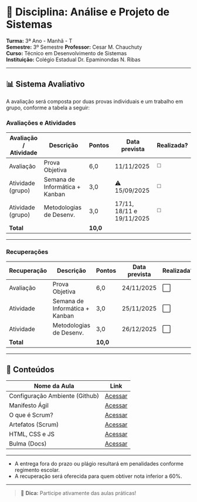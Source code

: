 # 📘 Disciplina: Análise e Projeto de Sistemas

**Turma:** 3ª Ano - Manhã - T  
**Semestre:** 3º Semestre
**Professor:** Cesar M. Chauchuty  
**Curso:** Técnico em Desenvolvimento de Sistemas  
**Instituição:** Colégio Estadual Dr. Epaminondas N. Ribas

---

## 📊 Sistema Avaliativo

A avaliação será composta por duas provas individuais e um trabalho em grupo, conforme a tabela a seguir:

### Avaliações e Atividades

| Avaliação / Atividade     | Descrição                        | Pontos   | Data prevista                     | Realizada?  |
|---------------------------|----------------------------------|----------|-----------------------------------|-------------|
| Avaliação                 | Prova Objetiva                   | 6,0      | 11/11/2025                        | ◻️          |
| Atividade (grupo)         | Semana de Informática + Kanban   | 3,0      | ⚠️ 15/09/2025                     | ◻️          |
| Atividade (grupo)         | Metodologias de Desenv.          | 3,0      | 17/11, 18/11 e 19/11/2025         | ◻️          |
| **Total**                 |                                  | **10,0** |                                   |             |

---

### Recuperações

| Recuperação               | Descrição                      | Pontos   | Data prevista | Realizada? |
|---------------------------|--------------------------------|----------|----------------|-----------|
| Avaliação                 | Prova Objetiva                 | 6,0      | 24/11/2025     | ⬜        |
| Atividade                 | Semana de Informática + Kanban | 3,0      | 25/11/2025     | ⬜        |
| Atividade                 | Metodologias de Desenv.        | 3,0      | 26/12/2025     | ⬜        |
| **Total**                 |                                | **10,0** |                |           |

---

## 🧪 Conteúdos

| Nome da Aula                   | Link                                                            |
|--------------------------------|-----------------------------------------------------------------|
| Configuração Ambiente (Github) | [Acessar](https://docs.github.com/pt/issues/planning-and-tracking-with-projects/creating-projects/creating-a-project) |
| Manifesto Ágil                 | [Acessar](https://agilemanifesto.org/iso/ptbr/manifesto.html) |
| O que é Scrum?                 | [Acessar](https://aws.amazon.com/pt/what-is/scrum/) |
| Artefatos (Scrum)              | [Acessar](https://aws.amazon.com/pt/what-is/scrum/#seo-faq-pairs#what-are-scrum-artifacts) |
| HTML, CSS e JS                 | [Acessar](https://www.alura.com.br/artigos/html-css-e-js-definicoes) |
| Bulma (Docs)                   | [Acessar](https://bulma.io/documentation/) |

---

- A entrega fora do prazo ou plágio resultará em penalidades conforme regimento escolar.
- A recuperação será oferecida para quem obtiver nota inferior a 60%.

---

> 📱 **Dica:** Participe ativamente das aulas práticas!
